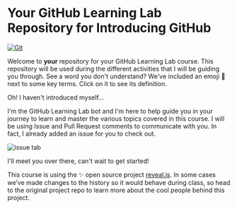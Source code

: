 # Your GitHub Learning Lab Repository for Introducing GitHub

[![Git](https://app.soluble.cloud/api/v1/public/badges/1f83db67-2bd6-4887-bc65-a2e0ecf3e2da.svg?orgId=650162616495)](https://app.soluble.cloud/repos/details/github.com/james-leha/github-slideshow?orgId=650162616495)  

Welcome to **your** repository for your GitHub Learning Lab course. This repository will be used during the different activities that I will be guiding you through. See a word you don't understand? We've included an emoji 📖 next to some key terms. Click on it to see its definition.

Oh! I haven't introduced myself...

I'm the GitHub Learning Lab bot and I'm here to help guide you in your journey to learn and master the various topics covered in this course. I will be using Issue and Pull Request comments to communicate with you. In fact, I already added an issue for you to check out.

![issue tab](https://lab.github.com/public/images/issue_tab.png)

I'll meet you over there, can't wait to get started!

This course is using the :sparkles: open source project [reveal.js](https://github.com/hakimel/reveal.js/). In some cases we’ve made changes to the history so it would behave during class, so head to the original project repo to learn more about the cool people behind this project.
